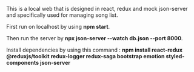 This is a local web that is designed in react, redux and mock json-server and specifically used for managing song list.

First run on localhost by using **npm start**.

Then run the server by **npx json-server --watch db.json --port 8000**.

Install dependencies by using this command : **npm install react-redux @reduxjs/toolkit redux-logger redux-saga bootstrap emotion styled-components json-server**
